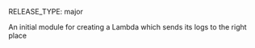 RELEASE_TYPE: major

An initial module for creating a Lambda which sends its logs to the right place
